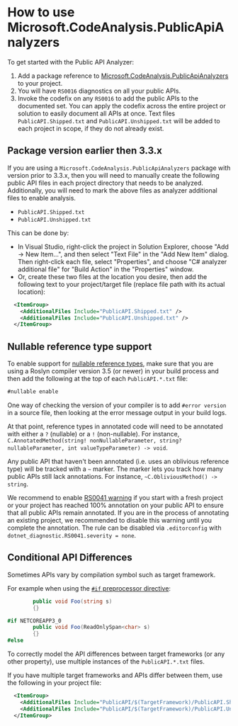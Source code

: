 # How to use Microsoft.CodeAnalysis.PublicApiAnalyzers

To get started with the Public API Analyzer:

1. Add a package reference to [Microsoft.CodeAnalysis.PublicApiAnalyzers](https://www.nuget.org/packages/Microsoft.CodeAnalysis.PublicApiAnalyzers) to your project.
2. You will have `RS0016` diagnostics on all your public APIs.
3. Invoke the codefix on any `RS0016` to add the public APIs to the documented set. You can apply the codefix across the entire project or solution to easily document all APIs at once. Text files `PublicAPI.Shipped.txt` and `PublicAPI.Unshipped.txt` will be added to each project in scope, if they do not already exist.

## Package version earlier then 3.3.x

If you are using a `Microsoft.CodeAnalysis.PublicApiAnalyzers` package with version prior to 3.3.x, then you will need to manually create the following public API files in each project directory that needs to be analyzed. Additionally, you will need to mark the above files as analyzer additional files to enable analysis.

- `PublicAPI.Shipped.txt`
- `PublicAPI.Unshipped.txt`
 
This can be done by:

- In Visual Studio, right-click the project in Solution Explorer, choose "Add -> New Item...", and then select "Text File" in the "Add New Item" dialog. Then right-click each file, select "Properties", and choose "C# analyzer additional file" for "Build Action" in the "Properties" window.
- Or, create these two files at the location you desire, then add the following text to your project/target file (replace file path with its actual location):

```xml
  <ItemGroup>
    <AdditionalFiles Include="PublicAPI.Shipped.txt" />
    <AdditionalFiles Include="PublicAPI.Unshipped.txt" />
  </ItemGroup>
```

## Nullable reference type support

To enable support for [nullable reference types](https://docs.microsoft.com/dotnet/csharp/nullable-references), make sure that you are using a Roslyn compiler version 3.5 (or newer) in your build process and then add the following at the top of each `PublicAPI.*.txt` file:

```xml
#nullable enable
```

One way of checking the version of your compiler is to add `#error version` in a source file, then looking at the error message output in your build logs.

At that point, reference types in annotated code will need to be annotated with either a `?` (nullable) or a `!` (non-nullable). For instance, `C.AnnotatedMethod(string! nonNullableParameter, string? nullableParameter, int valueTypeParameter) -> void`.

Any public API that haven't been annotated (i.e. uses an oblivious reference type) will be tracked with a `~` marker. The marker lets you track how many public APIs still lack annotations. For instance, `~C.ObliviousMethod() -> string`.

We recommend to enable [RS0041 warning](https://github.com/dotnet/roslyn-analyzers/blob/master/src/PublicApiAnalyzers/Microsoft.CodeAnalysis.PublicApiAnalyzers.md) if you start with a fresh project or your project has reached 100% annotation on your public API to ensure that all public APIs remain annotated. 
If you are in the process of annotating an existing project, we recommended to disable this warning until you complete the annotation. The rule can be disabled via `.editorconfig` with `dotnet_diagnostic.RS0041.severity = none`.

## Conditional API Differences

Sometimes APIs vary by compilation symbol such as target framework.

For example when using the [`#if` preprocessor directive](https://docs.microsoft.com/en-us/dotnet/csharp/language-reference/preprocessor-directives/preprocessor-if):

```c#
        public void Foo(string s)
        {}

#if NETCOREAPP3_0
        public void Foo(ReadOnlySpan<char> s)
        {}
#else
```

To correctly model the API differences between target frameworks (or any other property), use multiple instances of the `PublicAPI.*.txt` files.

If you have multiple target frameworks and APIs differ between them, use the following in your project file:

```xml
  <ItemGroup>
    <AdditionalFiles Include="PublicAPI/$(TargetFramework)/PublicAPI.Shipped.txt" />
    <AdditionalFiles Include="PublicAPI/$(TargetFramework)/PublicAPI.Unshipped.txt" />
  </ItemGroup>
```
